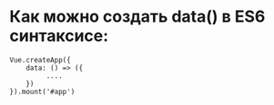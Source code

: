 # Как можно создать data() в ES6 синтаксисе:
```
Vue.createApp({
    data: () => ({
         ....
    })
}).mount('#app')
```
